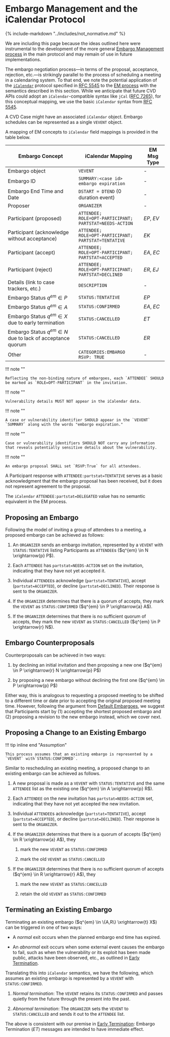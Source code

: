 # Embargo Management and the iCalendar Protocol

{% include-markdown "../includes/not_normative.md" %}

We are including this page because the ideas outlined here were instrumental to the development of the more general
[Embargo Management process](../topics/process_models/em/index.md) in the main protocol and may remain of use in future implementations.

The embargo negotiation process&mdash;in terms of the proposal, acceptance, rejection, etc.&mdash;is strikingly
parallel to the process of scheduling a meeting in a calendaring system.
To that end, we note the potential application of the [`iCalendar`](https://en.wikipedia.org/wiki/ICalendar) protocol specified in [RFC 5545](https://datatracker.ietf.org/doc/html/rfc5545) to the
[EM process](../topics/process_models/em/index.md) with the semantics described in this section. 
While we anticipate that future CVD APIs could adopt an `iCalendar`-compatible syntax like `jCal` ([RFC 7265](https://datatracker.ietf.org/doc/html/rfc7265)), for
this conceptual mapping, we use the basic `iCalendar` syntax from [RFC 5545](https://datatracker.ietf.org/doc/html/rfc5545).

A CVD Case might have an associated `iCalendar` object.
Embargo schedules can be represented as a single `VEVENT` object.

A mapping of EM concepts to `iCalendar` field mappings is provided in the table below.

| Embargo Concept                                                | iCalendar Mapping | EM Msg Type |
|----------------------------------------------------------------|-------------------|-------------|
| Embargo object                                                 | `VEVENT` | -           |
| Embargo ID                                                     | `SUMMARY:<case id> embargo expiration` | -           |
| Embargo End Time and Date                                      | `DSTART = DTEND` (0 duration event) | -           |
| Proposer                                                       | `ORGANIZER` | -           |
| Participant (proposed)                                         | `ATTENDEE;`<br/>`ROLE=OPT-PARTICIPANT;`<br/>`PARTSTAT=NEEDS-ACTION` | _EP_, _EV_  |
| Participant (acknowledge without acceptance)                   | `ATTENDEE;`<br/>`ROLE=OPT-PARTICIPANT;`<br/>`PARTSTAT=TENTATIVE` | _EK_        |
| Participant (accept)                                           | `ATTENDEE;`<br/>`ROLE=OPT-PARTICIPANT;`<br/>`PARTSTAT=ACCEPTED` | _EA_, _EC_  |
| Participant (reject)                                           | `ATTENDEE;`<br/>`ROLE=OPT-PARTICIPANT;`<br/>`PARTSTAT=DECLINED` | _ER_, _EJ_  |
| Details (link to case trackers, etc.)                          | `DESCRIPTION` | -           |
| Embargo Status $q^{em} \in P$                                  | `STATUS:TENTATIVE` | _EP_        |
| Embargo Status $q^{em} \in A$                                  | `STATUS:CONFIRMED` | _EA_, _EC_  |
| Embargo Status $q^{em} \in X$ due to early termination         | `STATUS:CANCELLED` | _ET_        |
| Embargo Status $q^{em} \in N$ due to lack of acceptance quorum | `STATUS:CANCELLED` | _ER_        |
| Other | `CATEGORIES:EMBARGO`<br/>`RSVP: TRUE` | - |



!!! note ""

    Reflecting the non-binding nature of embargoes, each `ATTENDEE` SHOULD be marked as `ROLE=OPT-PARTICIPANT` in the invitation.

!!! note ""

    Vulnerability details MUST NOT appear in the iCalendar data.

!!! note ""  
    
    A case or vulnerability identifier SHOULD appear in the `VEVENT`
    `SUMMARY` along with the words "embargo expiration."

!!! note ""

    Case or vulnerability identifiers SHOULD NOT carry any information
    that reveals potentially sensitive details about the vulnerability.

!!! note ""

    An embargo proposal SHALL set `RSVP:True` for all attendees.

A Participant response with `ATTENDEE:partstat=TENTATIVE` serves as a
basic acknowledgment that the embargo proposal has been received, but it
does not represent agreement to the proposal.

The `iCalendar` `ATTENDEE:partstat=DELEGATED` value has no semantic equivalent in the EM process.

## Proposing an Embargo

Following the model of inviting a group of attendees to a meeting, a
proposed embargo can be achieved as follows:

1.  An `ORGANIZER` sends an embargo invitation, represented by a
    `VEVENT` with `STATUS:TENTATIVE` listing Participants as `ATTENDEE`s
    ($q^{em} \in N \xrightarrow{p} P$).

2.  Each `ATTENDEE` has `partstat=NEEDS-ACTION` set on the invitation,
    indicating that they have not yet accepted it.

3.  Individual `ATTENDEE`s acknowledge (`partstat=TENTATIVE`), accept
    (`partstat=ACCEPTED`), or decline (`partstat=DECLINED`). Their
    response is sent to the `ORGANIZER`.

4.  If the `ORGANIZER` determines that there is a quorum of accepts,
    they mark the `VEVENT` as `STATUS:CONFIRMED`
    ($q^{em} \in P \xrightarrow{a} A$).

5.  If the `ORGANIZER` determines that there is no sufficient quorum of
    accepts, they mark the new `VEVENT` as `STATUS:CANCELLED`
    ($q^{em} \in P \xrightarrow{r} N$).

## Embargo Counterproposals

Counterproposals can be achieved in two ways:

1.  by declining an initial invitation and then proposing a new one
    ($q^{em} \in P \xrightarrow{r} N \xrightarrow{p} P$)

2.  by proposing a new embargo without declining the first one
    ($q^{em} \in P \xrightarrow{p} P$)

Either way, this is analogous to requesting a proposed meeting to be
shifted to a different time or date prior to accepting the original
proposed meeting time. However, following the argument from
[Default Embargoes](../topics/process_models/em/defaults.md),
we suggest that Participants start by (1) accepting the shortest proposed embargo and (2) proposing a
revision to the new embargo instead, which we cover next.

## Proposing a Change to an Existing Embargo

!!! tip inline end "Assumption"

    This process assumes that an existing embargo is represented by a `VEVENT` with`STATUS:CONFIRMED`.

Similar to rescheduling an existing meeting, a proposed change to an
existing embargo can be achieved as follows. 

1.  A new proposal is made as a `VEVENT` with `STATUS:TENTATIVE` and the
    same `ATTENDEE` list as the existing one
    ($q^{em} \in A \xrightarrow{p} R$).

2.  Each `ATTENDEE` on the new invitation has `partstat=NEEDS-ACTION`
    set, indicating that they have not yet accepted the new invitation.

3.  Individual `ATTENDEE`s acknowledge (`partstat=TENTATIVE`), accept
    (`partstat=ACCEPTED`), or decline (`partstat=DECLINED`). Their
    response is sent to the `ORGANIZER`.

4.  If the `ORGANIZER` determines that there is a quorum of accepts
    ($q^{em} \in R \xrightarrow{a} A$), they

    1.  mark the new `VEVENT` as `STATUS:CONFIRMED`

    2.  mark the old `VEVENT` as `STATUS:CANCELLED`

5.  If the `ORGANIZER` determines that there is no sufficient quorum of
    accepts ($q^{em} \in R \xrightarrow{r} A$), they

    1.  mark the new `VEVENT` as `STATUS:CANCELLED`

    2.  retain the old `VEVENT` as `STATUS:CONFIRMED`

## Terminating an Existing Embargo

Terminating an existing embargo ($q^{em} \in \{A,R\} \xrightarrow{t} X$)
can be triggered in one of two ways:

-   A *normal* exit occurs when the planned embargo end time has
    expired.

-   An *abnormal* exit occurs when some external event causes the
    embargo to fail, such as when the vulnerability or its exploit has
    been made public, attacks have been observed, etc., as outlined in
    [Early Termination](../topics/process_models/em/early_termination.md).

Translating this into `iCalendar` semantics, we have the following,
which assumes an existing embargo is represented by a `VEVENT` with
`STATUS:CONFIRMED`.

1.  *Normal termination*: The `VEVENT` retains its `STATUS:CONFIRMED`
    and passes quietly from the future through the present into the
    past.

2.  *Abnormal termination*: The `ORGANIZER` sets the `VEVENT` to
    `STATUS:CANCELLED` and sends it out to the `ATTENDEE` list.

The above is consistent with our premise in
[Early Termination](../topics/process_models/em/early_termination.md): Embargo Termination ($ET$) messages
are intended to have immediate effect.
